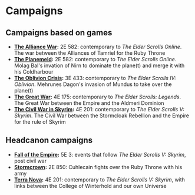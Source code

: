 # Campaigns

## Campaigns based on games
* **[The Alliance War](/campaigns/alliance_war):** 2E 582: contemporary to *The Elder Scrolls Online*. The war between the Alliances of Tamriel for the Ruby Throne
* **[The Planemeld](/campaigns/planemeld):** 2E 582: contemporary to *The Elder Scrolls Online*. Molag Bal's invation of Nirn to dominate the plane(t) and merge it with his Coldharbour
* **[The Oblivion Crisis](/campaigns/oblivion_crisis):** 3E 433: contemporary to *The Elder Scrolls IV: Oblivion*. Mehrunes Dagon's invasion of Mundus to take over the plane(t)
* **[The Great War](/campaigns/great_war):** 4E 175: contemporary to *The Elder Scrolls: Legends*. The Great War between the Empire and the Aldmeri Dominion
* **[The Civil War in Skyrim](/campaigns/civil_war):** 4E 201: contemporary to *The Elder Scrolls V: Skyrim*. The Civil War between the Stormcloak Rebellion and the Empire for the rule of Skyrim

## Headcanon campaigns
* **[Fall of the Empire](/campaigns/fall_empire):** 5E 3: events that follow *The Elder Scrolls V: Skyrim*, post civil war
* **[Stormcrown](/campaigns/stormcrown):** 2E 850: Cuhlecain fights over the Ruby Throne with his army
* **[Terra Nova](/campaigns/terranova):** 4E 201: contemporary to *The Elder Scrolls V: Skyrim*, with links between the College of Winterhold and our own Universe